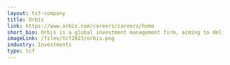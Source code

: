 ```yaml
---
layout: tcf-company
title: Orbis
link: https://www.orbis.com/careers/careers/home
short_bio: Orbis is a global investment management firm, aiming to deliver excellent long-term fund performance for our clients, who range from individuals to large institutions. We have offices around the world, made up of high-performing teams and independent thinkers.
imageLink: /files/tcf2023/orbis.png
industry: Investments
type: tcf
---
```

